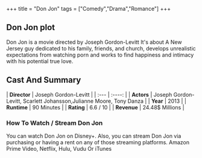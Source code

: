 +++
title = "Don Jon"
tags = ["Comedy","Drama","Romance"]
+++
## Don Jon plot
Don Jon is a movie directed by Joseph Gordon-Levitt It's about A New Jersey guy dedicated to his family, friends, and church, develops unrealistic expectations from watching porn and works to find happiness and intimacy with his potential true love.
## Cast And Summary
| **Director**      | Joseph Gordon-Levitt |
    | :---        |    :----:   |
    |  **Actors** | Joseph Gordon-Levitt, Scarlett Johansson,Julianne Moore, Tony Danza |
    | **Year**   | 2013    |
    |  **Runtime** | 90 Minutes |
    |  **Rating** | 6.6 / 10 | 
    |  **Revenue** | 24.48$ Millions |
### How To Watch / Stream Don Jon
You can watch Don Jon on Disney+.
Also, you can stream Don Jon via purchasing or having a rent on any of those streaming platforms.
Amazon Prime Video, Netflix, Hulu, Vudu Or iTunes